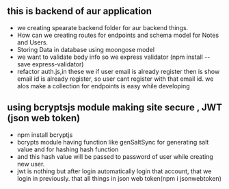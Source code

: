 ## this is backend of aur application
- we creating spearate backend folder for aur backend things.
- How can we creating routes for endpoints and schema model for Notes and Users.
- Storing Data in database using moongose model
- we want to validate body info so we express validator (npm install --save express-validator)
- refactor auth.js,in these we if user email is already register then is show email id is already     register, so user cant register with that email id. we alos make a collection for endpoints is easy while developing 

## using bcryptsjs module making site secure , JWT (json web token)
- npm install bcryptjs  
- bcrypts module having function like genSaltSync for generating salt value and for hashing hash function
- and this hash value will be passed to password of user while creating new user.
- jwt is nothing but after login automatically login that account, that we login in previously. that all things in json web token(npm i jsonwebtoken)

